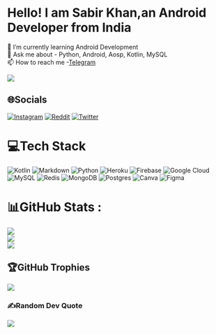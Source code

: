 # Hello! I am Sabir Khan,an Android Developer from India
🌱 I’m currently learning Android Development <br />
💬 Ask me about - Python, Android, Aosp, Kotlin, MySQL <br />
📫 How to reach me -[Telegram](https://t.me/INFINIXEL)

[![](https://visitcount.itsvg.in/api?id=INFI-NIXEL&icon=9&color=3)](https://visitcount.itsvg.in)

## 🌐Socials
[![Instagram](https://img.shields.io/badge/Instagram-%23E4405F.svg?logo=Instagram&logoColor=white)](https://instagram.com/com.insta.sabir) [![Reddit](https://img.shields.io/badge/Reddit-%23FF4500.svg?logo=Reddit&logoColor=white)](https://reddit.com/user/INFINIXEL) [![Twitter](https://img.shields.io/badge/Twitter-%231DA1F2.svg?logo=Twitter&logoColor=white)](https://twitter.com/INFINIXEL) 


# 💻Tech Stack
![Kotlin](https://img.shields.io/badge/kotlin-%230095D5.svg?style=for-the-badge&logo=kotlin&logoColor=white) ![Markdown](https://img.shields.io/badge/markdown-%23000000.svg?style=for-the-badge&logo=markdown&logoColor=white) ![Python](https://img.shields.io/badge/python-3670A0?style=for-the-badge&logo=python&logoColor=ffdd54) ![Heroku](https://img.shields.io/badge/heroku-%23430098.svg?style=for-the-badge&logo=heroku&logoColor=white) ![Firebase](https://img.shields.io/badge/firebase-%23039BE5.svg?style=for-the-badge&logo=firebase) ![Google Cloud](https://img.shields.io/badge/Google%20Cloud-%234285F4.svg?style=for-the-badge&logo=google-cloud&logoColor=white) ![MySQL](https://img.shields.io/badge/mysql-%2300f.svg?style=for-the-badge&logo=mysql&logoColor=white) ![Redis](https://img.shields.io/badge/redis-%23DD0031.svg?style=for-the-badge&logo=redis&logoColor=white) ![MongoDB](https://img.shields.io/badge/MongoDB-%234ea94b.svg?style=for-the-badge&logo=mongodb&logoColor=white) ![Postgres](https://img.shields.io/badge/postgres-%23316192.svg?style=for-the-badge&logo=postgresql&logoColor=white) ![Canva](https://img.shields.io/badge/Canva-%2300C4CC.svg?style=for-the-badge&logo=Canva&logoColor=white) 	![Figma](https://img.shields.io/badge/figma-%23F24E1E.svg?style=for-the-badge&logo=figma&logoColor=white)
# 📊GitHub Stats :
![](https://github-readme-stats.vercel.app/api?username=INFI-NIXEL&theme=blue-green&hide_border=false&include_all_commits=true&count_private=false)<br/>
![](https://github-readme-streak-stats.herokuapp.com/?user=INFI-NIXEL&theme=blue-green&hide_border=false)<br/>
![](https://github-readme-stats.vercel.app/api/top-langs/?username=INFI-NIXEL&theme=blue-green&hide_border=false&include_all_commits=true&count_private=false&layout=compact)

## 🏆GitHub Trophies
![](https://github-trophies.vercel.app/?username=INFI-NIXEL&theme=darkhub&no-frame=true&no-bg=false&margin-w=4)

### ✍️Random Dev Quote
![](https://quotes-github-readme.vercel.app/api?type=horizontal&theme=dark)








